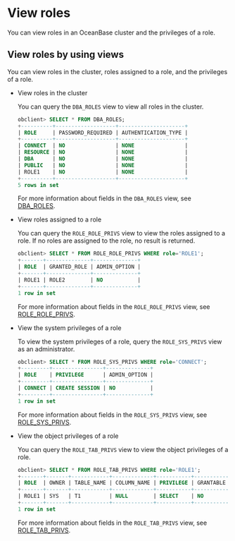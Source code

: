 # View roles

You can view roles in an OceanBase cluster and the privileges of a role.

## View roles by using views

You can view roles in the cluster, roles assigned to a role, and the privileges of a role.

* View roles in the cluster

   You can query the `DBA_ROLES` view to view all roles in the cluster.

   ```sql
   obclient> SELECT * FROM DBA_ROLES;
   +----------+-------------------+---------------------+
   | ROLE     | PASSWORD_REQUIRED | AUTHENTICATION_TYPE |
   +----------+-------------------+---------------------+
   | CONNECT  | NO                | NONE                |
   | RESOURCE | NO                | NONE                |
   | DBA      | NO                | NONE                |
   | PUBLIC   | NO                | NONE                |
   | ROLE1    | NO                | NONE                |
   +----------+-------------------+---------------------+
   5 rows in set
   ```

   For more information about fields in the `DBA_ROLES` view, see [DBA_ROLES](../../../../../../500.system-reference/500.system-overview-of-oracle-mode/200.dictionary-view-of-oracle-mode/9100.dba_roles-of-oracle-mode.md).

* View roles assigned to a role

   You can query the `ROLE_ROLE_PRIVS` view to view the roles assigned to a role. If no roles are assigned to the role, no result is returned.

   ```sql
   obclient> SELECT * FROM ROLE_ROLE_PRIVS WHERE role='ROLE1';
   +-------+--------------+--------------+
   | ROLE  | GRANTED_ROLE | ADMIN_OPTION |
   +-------+--------------+--------------+
   | ROLE1 | ROLE2        | NO           |
   +-------+--------------+--------------+
   1 row in set
   ```

   For more information about fields in the `ROLE_ROLE_PRIVS` view, see [ROLE_ROLE_PRIVS](../../../../../../500.system-reference/500.system-overview-of-oracle-mode/200.dictionary-view-of-oracle-mode/19900.role_role_privs-of-oracle-mode.md).

* View the system privileges of a role

   To view the system privileges of a role, query the `ROLE_SYS_PRIVS` view as an administrator.

   ```sql
   obclient> SELECT * FROM ROLE_SYS_PRIVS WHERE role='CONNECT';
   +---------+----------------+--------------+
   | ROLE    | PRIVILEGE      | ADMIN_OPTION |
   +---------+----------------+--------------+
   | CONNECT | CREATE SESSION | NO           |
   +---------+----------------+--------------+
   1 row in set
   ```

   For more information about fields in the `ROLE_SYS_PRIVS` view, see [ROLE_SYS_PRIVS](../../../../../../500.system-reference/500.system-overview-of-oracle-mode/200.dictionary-view-of-oracle-mode/19800.role_sys_privs-of-oracle-mode.md).

* View the object privileges of a role

   You can query the `ROLE_TAB_PRIVS` view to view the object privileges of a role.

   ```sql
   obclient> SELECT * FROM ROLE_TAB_PRIVS WHERE role='ROLE1';
   +-------+-------+------------+-------------+-----------+-----------+
   | ROLE  | OWNER | TABLE_NAME | COLUMN_NAME | PRIVILEGE | GRANTABLE |
   +-------+-------+------------+-------------+-----------+-----------+
   | ROLE1 | SYS   | T1         | NULL        | SELECT    | NO        |
   +-------+-------+------------+-------------+-----------+-----------+
   1 row in set
   ```

   For more information about fields in the `ROLE_TAB_PRIVS` view, see [ROLE_TAB_PRIVS](../../../../../../500.system-reference/500.system-overview-of-oracle-mode/200.dictionary-view-of-oracle-mode/19700.role_tab_privs-of-oracle-mode.md).

